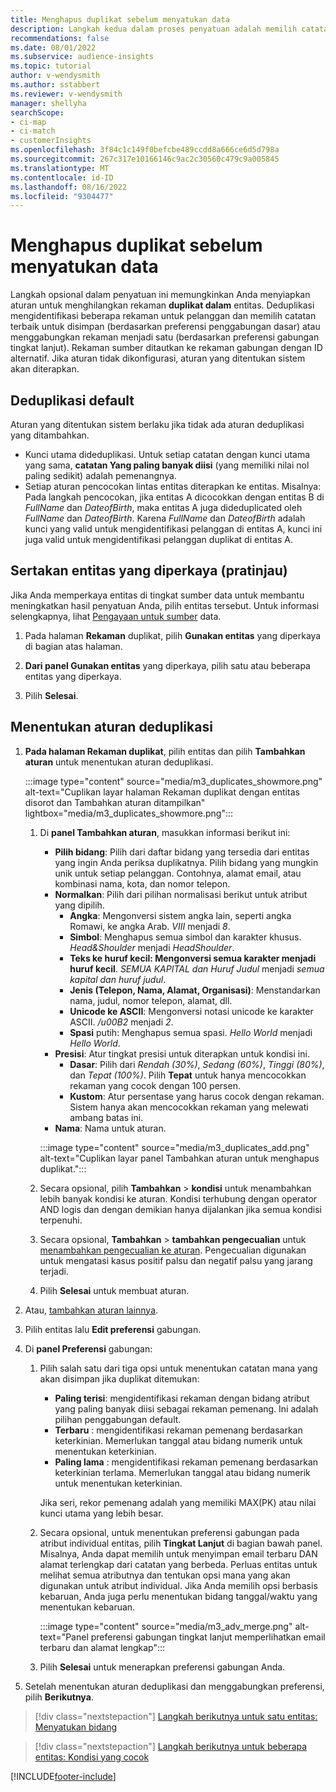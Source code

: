 ```yaml
---
title: Menghapus duplikat sebelum menyatukan data
description: Langkah kedua dalam proses penyatuan adalah memilih catatan mana yang akan disimpan ketika duplikat ditemukan.
recommendations: false
ms.date: 08/01/2022
ms.subservice: audience-insights
ms.topic: tutorial
author: v-wendysmith
ms.author: sstabbert
ms.reviewer: v-wendysmith
manager: shellyha
searchScope:
- ci-map
- ci-match
- customerInsights
ms.openlocfilehash: 3f84c1c149f0befcbe489ccdd8a666ce6d5d798a
ms.sourcegitcommit: 267c317e10166146c9ac2c30560c479c9a005845
ms.translationtype: MT
ms.contentlocale: id-ID
ms.lasthandoff: 08/16/2022
ms.locfileid: "9304477"
---
```

# <a name="remove-duplicates-before-unifying-data"></a>Menghapus duplikat sebelum menyatukan data

Langkah opsional dalam penyatuan ini memungkinkan Anda menyiapkan aturan untuk menghilangkan rekaman **duplikat dalam** entitas. Deduplikasi mengidentifikasi beberapa rekaman untuk pelanggan dan memilih catatan terbaik untuk disimpan (berdasarkan preferensi penggabungan dasar) atau menggabungkan rekaman menjadi satu (berdasarkan preferensi gabungan tingkat lanjut). Rekaman sumber ditautkan ke rekaman gabungan dengan ID alternatif. Jika aturan tidak dikonfigurasi, aturan yang ditentukan sistem akan diterapkan.

## <a name="default-deduplication"></a>Deduplikasi default

Aturan yang ditentukan sistem berlaku jika tidak ada aturan deduplikasi yang ditambahkan.

- Kunci utama dideduplikasi.
  Untuk setiap catatan dengan kunci utama yang sama, **catatan Yang paling banyak diisi** (yang memiliki nilai nol paling sedikit) adalah pemenangnya.
- Setiap aturan pencocokan lintas entitas diterapkan ke entitas.
  Misalnya: Pada langkah pencocokan, jika entitas A dicocokkan dengan entitas B di *FullName* dan *DateofBirth*, maka entitas A juga dideduplicated oleh *FullName* dan *DateofBirth*. Karena *FullName* dan *DateofBirth* adalah kunci yang valid untuk mengidentifikasi pelanggan di entitas A, kunci ini juga valid untuk mengidentifikasi pelanggan duplikat di entitas A.

## <a name="include-enriched-entities-preview"></a>Sertakan entitas yang diperkaya (pratinjau)

Jika Anda memperkaya entitas di tingkat sumber data untuk membantu meningkatkan hasil penyatuan Anda, pilih entitas tersebut. Untuk informasi selengkapnya, lihat [Pengayaan untuk sumber](data-sources-enrichment.md) data.

1. Pada halaman **Rekaman** duplikat, pilih **Gunakan entitas** yang diperkaya di bagian atas halaman.

1. **Dari panel Gunakan entitas** yang diperkaya, pilih satu atau beberapa entitas yang diperkaya.

1. Pilih **Selesai**.

## <a name="define-deduplication-rules"></a>Menentukan aturan deduplikasi

1. **Pada halaman Rekaman duplikat**, pilih entitas dan pilih **Tambahkan aturan** untuk menentukan aturan deduplikasi.

   :::image type="content" source="media/m3_duplicates_showmore.png" alt-text="Cuplikan layar halaman Rekaman duplikat dengan entitas disorot dan Tambahkan aturan ditampilkan"  lightbox="media/m3_duplicates_showmore.png":::

   1. Di **panel Tambahkan aturan**, masukkan informasi berikut ini:
      - **Pilih bidang**: Pilih dari daftar bidang yang tersedia dari entitas yang ingin Anda periksa duplikatnya. Pilih bidang yang mungkin unik untuk setiap pelanggan. Contohnya, alamat email, atau kombinasi nama, kota, dan nomor telepon.
      - **Normalkan**: Pilih dari pilihan normalisasi berikut untuk atribut yang dipilih.
        - **Angka**: Mengonversi sistem angka lain, seperti angka Romawi, ke angka Arab. *VIII* menjadi *8*.
        - **Simbol**: Menghapus semua simbol dan karakter khusus. *Head&Shoulder* menjadi *HeadShoulder*.
        - **Teks ke huruf kecil: Mengonversi semua karakter menjadi huruf kecil**. *SEMUA KAPITAL dan Huruf Judul* menjadi *semua kapital dan huruf judul*.
        - **Jenis (Telepon, Nama, Alamat, Organisasi)**: Menstandarkan nama, judul, nomor telepon, alamat, dll.
        - **Unicode ke ASCII**: Mengonversi notasi unicode ke karakter ASCII. */u00B2* menjadi *2*.
        - **Spasi** putih: Menghapus semua spasi. *Hello   World* menjadi *Hello World*.
      - **Presisi**: Atur tingkat presisi untuk diterapkan untuk kondisi ini.
        - **Dasar**: Pilih dari *Rendah (30%)*, *Sedang (60%)*, *Tinggi (80%)*, dan *Tepat (100%)*. Pilih **Tepat** untuk hanya mencocokkan rekaman yang cocok dengan 100 persen.
        - **Kustom**: Atur persentase yang harus cocok dengan rekaman. Sistem hanya akan mencocokkan rekaman yang melewati ambang batas ini.
      - **Nama**: Nama untuk aturan.

      :::image type="content" source="media/m3_duplicates_add.png" alt-text="Cuplikan layar panel Tambahkan aturan untuk menghapus duplikat.":::

   1. Secara opsional, pilih **Tambahkan** > **kondisi** untuk menambahkan lebih banyak kondisi ke aturan. Kondisi terhubung dengan operator AND logis dan dengan demikian hanya dijalankan jika semua kondisi terpenuhi.

   1. Secara opsional, **Tambahkan** > **tambahkan pengecualian** untuk [menambahkan pengecualian ke aturan](match-entities.md#add-exceptions-to-a-rule). Pengecualian digunakan untuk mengatasi kasus positif palsu dan negatif palsu yang jarang terjadi.

   1. Pilih **Selesai** untuk membuat aturan.

1. Atau, [tambahkan aturan lainnya](#define-deduplication-rules).

1. Pilih entitas lalu **Edit preferensi** gabungan.

1. Di **panel Preferensi** gabungan:
   1. Pilih salah satu dari tiga opsi untuk menentukan catatan mana yang akan disimpan jika duplikat ditemukan:
      - **Paling terisi**: mengidentifikasi rekaman dengan bidang atribut yang paling banyak diisi sebagai rekaman pemenang. Ini adalah pilihan penggabungan default.
      - **Terbaru** : mengidentifikasi rekaman pemenang berdasarkan keterkinian. Memerlukan tanggal atau bidang numerik untuk menentukan keterkinian.
      - **Paling lama** : mengidentifikasi rekaman pemenang berdasarkan keterkinian terlama. Memerlukan tanggal atau bidang numerik untuk menentukan keterkinian.

      Jika seri, rekor pemenang adalah yang memiliki MAX(PK) atau nilai kunci utama yang lebih besar.

   1. Secara opsional, untuk menentukan preferensi gabungan pada atribut individual entitas, pilih **Tingkat Lanjut** di bagian bawah panel. Misalnya, Anda dapat memilih untuk menyimpan email terbaru DAN alamat terlengkap dari catatan yang berbeda. Perluas entitas untuk melihat semua atributnya dan tentukan opsi mana yang akan digunakan untuk atribut individual. Jika Anda memilih opsi berbasis kebaruan, Anda juga perlu menentukan bidang tanggal/waktu yang menentukan kebaruan.

      :::image type="content" source="media/m3_adv_merge.png" alt-text="Panel preferensi gabungan tingkat lanjut memperlihatkan email terbaru dan alamat lengkap":::

   1. Pilih **Selesai** untuk menerapkan preferensi gabungan Anda.

1. Setelah menentukan aturan deduplikasi dan menggabungkan preferensi, pilih **Berikutnya**.
  
> [!div class="nextstepaction"]
> [Langkah berikutnya untuk satu entitas: Menyatukan bidang](merge-entities.md)

> [!div class="nextstepaction"]
> [Langkah berikutnya untuk beberapa entitas: Kondisi yang cocok](match-entities.md)

[!INCLUDE[footer-include](includes/footer-banner.md)]
